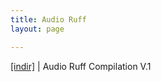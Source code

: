 ```yaml
---
title: Audio Ruff
layout: page

---
```

<a href="https://cloud.mail.ru/public/27595b449aba/Audio%20Ruff%20Compilation%20Vol.%201" target="_blank">[indir]</a> | Audio Ruff Compilation V.1
